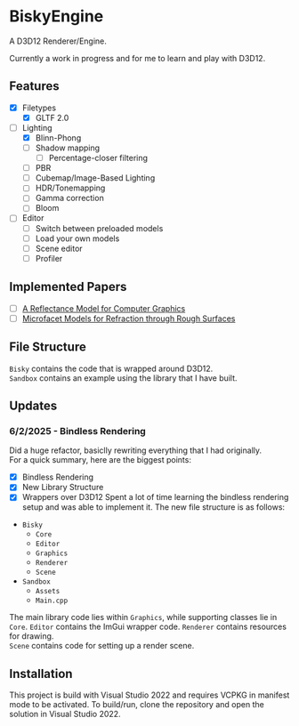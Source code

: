 # BiskyEngine

A D3D12 Renderer/Engine. 

Currently a work in progress and for me to learn and play with D3D12.

## Features

- [x] Filetypes
  - [x] GLTF 2.0
- [ ] Lighting
  - [x] Blinn-Phong
  - [ ] Shadow mapping
    - [ ] Percentage-closer filtering
  - [ ] PBR
  - [ ] Cubemap/Image-Based Lighting
  - [ ] HDR/Tonemapping
  - [ ] Gamma correction
  - [ ] Bloom
- [ ] Editor
  - [ ] Switch between preloaded models
  - [ ] Load your own models
  - [ ] Scene editor
  - [ ] Profiler

## Implemented Papers

- [ ] [A Reflectance Model for Computer Graphics](https://graphics.pixar.com/library/ReflectanceModel/paper.pdf)
- [ ] [Microfacet Models for Refraction through Rough Surfaces](https://www.graphics.cornell.edu/~bjw/microfacetbsdf.pdf)

## File Structure

`Bisky` contains the code that is wrapped around D3D12.  
`Sandbox` contains an example using the library that I have built.

## Updates

### 6/2/2025 - Bindless Rendering

Did a huge refactor, basiclly rewriting everything that I had originally.  
For a quick summary, here are the biggest points:
- [x] Bindless Rendering
- [x] New Library Structure
- [x] Wrappers over D3D12
Spent a lot of time learning the bindless rendering setup and was able to implement it.
The new file structure is as follows:
- `Bisky`
  - `Core`
  - `Editor`
  - `Graphics`
  - `Renderer`
  - `Scene`
- `Sandbox`
  - `Assets`
  - `Main.cpp`

The main library code lies within `Graphics`, while supporting classes lie in `Core`.
`Editor` contains the ImGui wrapper code. `Renderer` contains resources for drawing.  
`Scene` contains code for setting up a render scene.

## Installation

This project is build with Visual Studio 2022 and requires VCPKG in manifest mode to be activated.
To build/run, clone the repository and open the solution in Visual Studio 2022.
